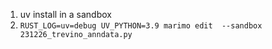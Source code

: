 1. uv install in a sandbox
2. `RUST_LOG=uv=debug UV_PYTHON=3.9 marimo edit  --sandbox 231226_trevino_anndata.py`
